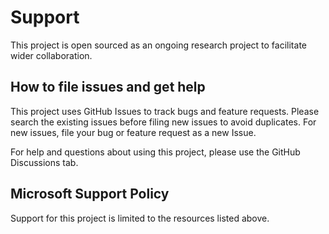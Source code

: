 # Support

This project is open sourced as an ongoing research project to facilitate wider collaboration.

## How to file issues and get help  

This project uses GitHub Issues to track bugs and feature requests. Please search the existing 
issues before filing new issues to avoid duplicates.  For new issues, file your bug or 
feature request as a new Issue.

For help and questions about using this project, please use the GitHub Discussions tab.

## Microsoft Support Policy  

Support for this project is limited to the resources listed above.
